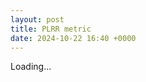 ```yaml
---
layout: post
title: PLRR metric
date: 2024-10-22 16:40 +0000
---
```

<script src="{{ site.baseurl }}/assets/js/dist/post.min.js" defer></script>


<div class="spinner-border" role="status">
  <span class="sr-only">Loading...</span>
</div>
